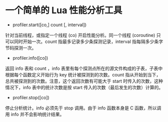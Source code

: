 一个简单的 Lua 性能分析工具
=====

* profiler.start([co,] count [, interval])

针对当前线程，或指定一个线程 (co) 开启性能分析。同一个线程 (coroutine) 只可以同时开始一次。count 指最多记录多少条探测记录，interval 指每隔多少条字节码探测一次。

* profiler.info([co])

返回 info 表和 count ，info 表里有每个探测点所在的源文件构成的子表，子表中根据每个函数定义开始行为 key 统计被探测到的次数。count 指从开始到当下，总共被探测到的次数。注意，这个返回次数有可能大于 start 时传入的次数，这种情况下，info 表中的统计次数是按 start 传入的次数（最后发生的次数）计算的。

* profiler.stop([co])

停止分析统计。info 必须先于 stop 调用。由于 info 函数本身是 C 函数，所以调用 info 并不会影响统计结果。




